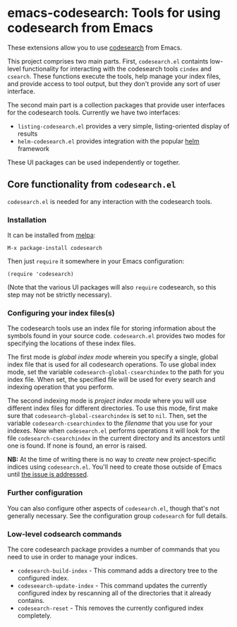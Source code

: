 # emacs-codesearch: Tools for using codesearch from Emacs

These extensions allow you to use
[codesearch](https://github.com/google/codesearch) from Emacs.

This project comprises two main parts. First, `codesearch.el` containts
low-level functionality for interacting with the codesearch tools `cindex` and
`csearch`. These functions execute the tools, help manage your index files, and
provide access to tool output, but they don't provide any sort of user
interface.

The second main part is a collection packages that provide user interfaces for
the codesearch tools. Currently we have two interfaces:

 * `listing-codesearch.el` provides a very simple, listing-oriented display of
   results
 * `helm-codesearch.el` provides integration with the popular
   [helm](https://github.com/emacs-helm/helm) framework

These UI packages can be used independently or together.

## Core functionality from `codesearch.el`

`codesearch.el` is needed for any interaction with the codesearch tools.

### Installation

It can be installed from [melpa](https://melpa.org):
```
M-x package-install codesearch
```

Then just `require` it somewhere in your Emacs configuration:
```
(require 'codesearch)
```

(Note that the various UI packages will also `require` codesearch, so this step may not be strictly necessary).

### Configuring your index files(s)

The codesearch tools use an index file for storing information about the symbols
found in your source code. `codesearch.el` provides two modes for specifying the
locations of these index files.

The first mode is *global index mode* wherein you specify a single, global index
file that is used for all codesearch operations. To use global index mode, set
the variable `codesearch-global-csearchindex` to the path for you index file.
When set, the specified file will be used for every search and indexing
operation that you perform.

The second indexing mode is *project index mode* where you will use different
index files for different directories. To use this mode, first make sure that
`codesearch-global-csearchindex` is set to `nil`. Then, set the variable
`codesearch-csearchindex` to the *filename* that you use for your indexes. Now
when `codesearch.el` performs operations it will look for the file
`codesearch-csearchindex` in the current directory and its ancestors until one
is found. If none is found, an error is raised.

**NB:** At the time of writing there is no way to *create* new project-specific indices using `codesearch.el`. You'll need to create those outside of Emacs until [the issue is addressed](https://github.com/abingham/emacs-codesearch/issues/4).

### Further configuration

You can also configure other aspects of `codesearch.el`, though that's not
generally necessary. See the configuration group `codesearch` for full details.

### Low-level codsearch commands

The core codesearch package provides a number of commands that you need to use
in order to manage your indices.

 * `codesearch-build-index` - This command adds a directory tree to the
   configured index.
 * `codeseearch-update-index` - This command updates the currently configured
   index by rescanning all of the directories that it already contains.
 * `codesearch-reset` - This removes the currently configured index completely.

